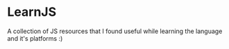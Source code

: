 # LearnJS
A collection of JS resources that I found useful while learning the language and it's platforms :)
